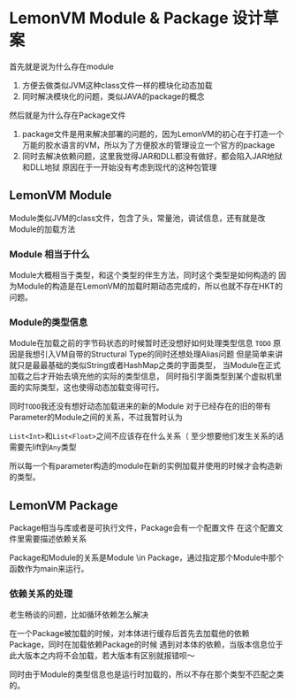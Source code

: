 # LemonVM Module & Package 设计草案
首先就是说为什么存在module
1. 方便去做类似JVM这种class文件一样的模块化动态加载
2. 同时解决模块化的问题，类似JAVA的package的概念

然后就是为什么存在Package文件
1. package文件是用来解决部署的问题的，因为LemonVM的初心在于打造一个
万能的胶水语言的VM，所以为了方便胶水的管理设立一个官方的package
2. 同时去解决依赖问题，这里我觉得JAR和DLL都没有做好，都会陷入JAR地狱和DLL地狱
原因在于一开始没有考虑到现代的这种包管理

## LemonVM Module
Module类似JVM的class文件，包含了头，常量池，调试信息，还有就是改Module的加载方法
### Module 相当于什么
Module大概相当于类型，和这个类型的伴生方法，同时这个类型是如何构造的
因为Module的构造是在LemonVM的加载时期动态完成的，所以也就不存在HKT的问题。

### Module的类型信息
Module在加载之前的字节码状态的时候暂时还没想好如何处理类型信息 `TODO`
原因是我想引入VM自带的Structural Type的同时还想处理Alias问题
但是简单来讲就只是最最基础的类似String或者HashMap之类的字面类型，
当Module在正式加载之后才开始去填充他的实际的类型信息，
同时指引字面类型到某个虚拟机里面的实际类型，这也使得动态加载变得可行。

同时`TODO`我还没有想好动态加载进来的新的Module
对于已经存在的旧的带有Parameter的Module之间的关系，不过我暂时认为

`List<Int>`和`List<Float>`之间不应该存在什么关系（
至少想要他们发生关系的话需要先lift到`Any`类型

所以每一个有parameter构造的module在新的实例加载并使用的时候才会构造新的类型。

## LemonVM Package
Package相当与库或者是可执行文件，Package会有一个配置文件
在这个配置文件里需要描述依赖关系

Package和Module的关系是Module \in Package，通过指定那个Module中那个函数作为main来运行。

### 依赖关系的处理
老生畅谈的问题，比如循环依赖怎么解决

在一个Package被加载的时候，对本体进行缓存后首先去加载他的依赖Package，同时在加载依赖Package的时候
遇到对本体的依赖，当版本信息位于此大版本之内将不会加载，若大版本有区别就报错呗～

同时由于Module的类型信息也是运行时加载的，所以不存在那个类型不匹配之类的。




